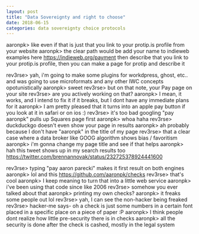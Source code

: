 ```yaml
---
layout: post
title: "Data Sovereignty and right to choose"
date: 2018-06-15
categories: data sovereignty choice protocols
---
```


aaronpk> like even if that is just that you link to your protip.is profile from your website
aaronpk> the clear path would be add your name to indieweb examples here https://indieweb.org/payment then describe that you link to your protip.is profile, then you can make a page for protip and describe it

rev3rse> yah, i'm going to make some plugins for workdpress, ghost, etc.. and was going to use microformats and any other IWC concepts opotunistically
aaronpk> sweet
rev3rse> but on that note, your Pay page on your site
rev3rse> are you actively working on that?
aaronpk> I mean, it works, and I intend to fix it if it breaks, but I dont have any immediate plans for it
aaronpk> I am pretty pleased that it turns into an apple pay button if you look at it in safari or on ios :)
rev3rse> it's too bad googling "pay aaronpk" pulls up Squares page first
aaronpk> whoa haha
rev3rse> duckduckgo doesn't even show your page in results
aaronpk> ah probably because I don't have "aaronpk" in the title of my page
rev3rse> that a clear case where a data broker like GOOG algorithm shows bias / favoritism
aaronpk> i'm gonna change my page title and see if that helps
aaronpk> hah this tweet shows up in my search results too https://twitter.com/brennannovak/status/232725378924441600

rev3rse> typing "pay aaron parecki" makes it first result on both engines
aaronpk> lol and this https://github.com/aaronpk/checks
rev3rse> that's cool
aaronpk> I keep meaning to turn that into a little web service
aaronpk> i've been using that code since like 2006
rev3rse> somehow you ever talked about that
aaronpk> printing my own checks?
aaronpk> it freaks some people out lol
rev3rse> yah, I can see the non-hacker being freaked
rev3rse> hacker-me says- oh a check is just some numbers in a certain font placed in a specific place on a piece of paper :P
aaronpk> I think people dont realize how little pre-security there is in checks
aaronpk> all the security is done after the check is cashed, mostly in the legal system
